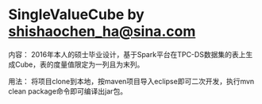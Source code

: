 # SingleValueCube by shishaochen_ha@sina.com

内容：
2016年本人的硕士毕业设计，基于Spark平台在TPC-DS数据集的表上生成Cube，表的度量值限定为一列且为末列。

用法：
将项目clone到本地，按maven项目导入eclipse即可二次开发，执行mvn clean package命令即可编译出jar包。